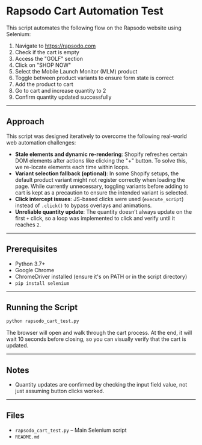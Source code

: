 # Rapsodo Cart Automation Test

This script automates the following flow on the Rapsodo website using Selenium:

1. Navigate to https://rapsodo.com
2. Check if the cart is empty
3. Access the "GOLF" section
4. Click on "SHOP NOW"
5. Select the Mobile Launch Monitor (MLM) product
6. Toggle between product variants to ensure form state is correct
7. Add the product to cart
8. Go to cart and increase quantity to 2
9. Confirm quantity updated successfully

---

## Approach

This script was designed iteratively to overcome the following real-world web automation challenges:

- **Stale elements and dynamic re-rendering**: Shopify refreshes certain DOM elements after actions like clicking the "+" button. To solve this, we re-locate elements each time within loops.
- **Variant selection fallback (optional)**: In some Shopify setups, the default product variant might not register correctly when loading the page. While currently unnecessary, toggling variants before adding to cart is kept as a precaution to ensure the intended variant is selected.
- **Click intercept issues**: JS-based clicks were used (`execute_script`) instead of `.click()` to bypass overlays and animations.
- **Unreliable quantity update**: The quantity doesn’t always update on the first `+` click, so a loop was implemented to click and verify until it reaches `2`.

---

## Prerequisites

- Python 3.7+
- Google Chrome
- ChromeDriver installed (ensure it's on PATH or in the script directory)
- `pip install selenium`

---

## Running the Script

```bash
python rapsodo_cart_test.py
```

The browser will open and walk through the cart process. At the end, it will wait 10 seconds before closing, so you can visually verify that the cart is updated.

---

## Notes

- Quantity updates are confirmed by checking the input field value, not just assuming button clicks worked.

---

## Files

- `rapsodo_cart_test.py` – Main Selenium script
- `README.md` 
